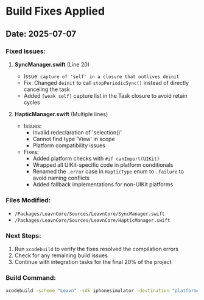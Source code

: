 # Build Fixes Applied

## Date: 2025-07-07

### Fixed Issues:

1. **SyncManager.swift** (Line 20)
   - Issue: `capture of 'self' in a closure that outlives deinit`
   - Fix: Changed `deinit` to call `stopPeriodicSync()` instead of directly canceling the task
   - Added `[weak self]` capture list in the Task closure to avoid retain cycles

2. **HapticManager.swift** (Multiple lines)
   - Issues:
     - Invalid redeclaration of 'selection()' 
     - Cannot find type 'View' in scope
     - Platform compatibility issues
   - Fixes:
     - Added platform checks with `#if canImport(UIKit)`
     - Wrapped all UIKit-specific code in platform conditionals
     - Renamed the `.error` case in `HapticType` enum to `.failure` to avoid naming conflicts
     - Added fallback implementations for non-UIKit platforms

### Files Modified:
- `/Packages/LeavnCore/Sources/LeavnCore/SyncManager.swift`
- `/Packages/LeavnCore/Sources/LeavnCore/HapticManager.swift`

### Next Steps:
1. Run `xcodebuild` to verify the fixes resolved the compilation errors
2. Check for any remaining build issues
3. Continue with integration tasks for the final 20% of the project

### Build Command:
```bash
xcodebuild -scheme "Leavn" -sdk iphonesimulator -destination "platform=iOS Simulator,name=iPhone 16 Pro Max,OS=latest" build
```